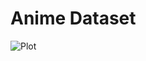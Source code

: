 # Anime Dataset
![Plot](https://github.com/r0mymendez/R/blob/master/TidyTuesday/20140423-anime/comic.JPG)
